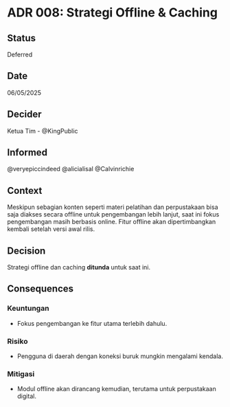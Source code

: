 # ADR 008: Strategi Offline & Caching

## Status
Deferred

## Date
06/05/2025

## Decider 
Ketua Tim - @KingPublic

## Informed
@veryepiccindeed
@alicialisal
@Calvinrichie

## Context

Meskipun sebagian konten seperti materi pelatihan dan perpustakaan bisa saja diakses secara offline untuk pengembangan lebih lanjut, saat ini fokus pengembangan masih berbasis online. Fitur offline akan dipertimbangkan kembali setelah versi awal rilis.

## Decision

Strategi offline dan caching **ditunda** untuk saat ini.

## Consequences

### Keuntungan

* Fokus pengembangan ke fitur utama terlebih dahulu.

### Risiko

* Pengguna di daerah dengan koneksi buruk mungkin mengalami kendala.

### Mitigasi

* Modul offline akan dirancang kemudian, terutama untuk perpustakaan digital.
